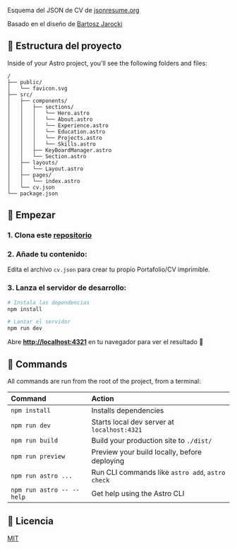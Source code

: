 <p>
Esquema del JSON de CV de <a href="https://jsonresume.org/schema/">jsonresume.org</a>
</p>

<p>
Basado en el diseño de <a href="https://github.com/BartoszJarocki/cv">Bartosz Jarocki</a>

</p>


## 🚀 Estructura del proyecto

Inside of your Astro project, you'll see the following folders and files:

```text
/
├── public/
│   └── favicon.svg
├── src/
│   ├── components/
│   │   ├── sections/
│   │   │   └── Hero.astro
│   │   │   └── About.astro
│   │   │   └── Experience.astro
│   │   │   └── Education.astro
│   │   │   └── Projects.astro
│   │   │   └── Skills.astro
│   │   ├── KeyBoardManager.astro
│   │   └── Section.astro
│   ├── layouts/
│   │   └── Layout.astro
│   ├── pages/
│   │   └── index.astro
│   └── cv.json
└── package.json
```

## 🚀 Empezar

### 1. Clona este [repositorio](https://github.com/JuanLpz29/minimalist-portfolio)

### 2. Añade tu contenido:
Edita el archivo `cv.json` para crear tu propio Portafolio/CV imprimible.
### 3. Lanza el servidor de desarrollo:

```bash
# Instala las dependencias
npm install

# Lanzar el servidor
npm run dev
```


Abre [**http://localhost:4321**](http://localhost:4321/) en tu navegador para ver el resultado 🚀

## 🧞 Commands

All commands are run from the root of the project, from a terminal:

| Command                   | Action                                           |
| :------------------------ | :----------------------------------------------- |
| `npm install`             | Installs dependencies                            |
| `npm run dev`             | Starts local dev server at `localhost:4321`      |
| `npm run build`           | Build your production site to `./dist/`          |
| `npm run preview`         | Preview your build locally, before deploying     |
| `npm run astro ...`       | Run CLI commands like `astro add`, `astro check` |
| `npm run astro -- --help` | Get help using the Astro CLI                     |


## 🔑 Licencia

[MIT](LICENSE.txt)